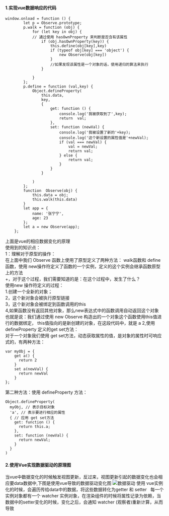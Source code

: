 #### 1.实现vue数据响应的代码
```
window.onload = function () {
        let p = Observe.prototype;
        p.walk = function (obj) {
            for (let key in obj) {
            // 通过使用 hasOwnProperty 来判断是否含有该属性
                if (obj.hasOwnProperty(key)) {
                    this.define(obj[key],key)
                    if (typeof obj[key] === 'object') {
                        new Observe(obj[key])
                    }
                    //如果发现该属性是一个对象的话，使用递归的算法来执行
                }
                
            }
        };
        p.define = function (val,key) {
            Object.defineProperty(
                this.data,
                key,
                {
                    get: function () {
                        console.log('我被获取到了',key);
                        return  val;
                    },
                    set: function (newVal) {
                        console.log('我被设置了新的'+key);
                        console.log('这个新设置的属性值是'+newVal);
                        if (val === newVal) {
                            val = newVal;
                            return val;
                        } else {
                            return val;
                        }
                    }
                }

            )
        };
        function  Observe(obj) {
            this.data = obj;
            this.walk(this.data)
        }
        let app = {
            name: '张宁宁',
            age: 23
        };
        let a = new Observe(app);
    };
```
上面是vue的相应数据变化的原理   
使用到的知识点：  
1：理解对于原型的操作：  
在上面中我们 Observe 函数上使用了原型定义了两种方法： walk函数和 define 函数，使用 new操作符定义了函数的一个实例，定义的这个实例会继承函数原型上的方法  
+，对于这个过程，我们需要知道的是：在这个过程中，发生了什么？  
使用new 操作符定义的过程：  
1.创建一个全新的对象；  
2，这个新对象会被执行原型链接  
3，这个新对象会被绑定到函数调用的this  
4,如果函数没有返回其他对象，那么new表达式中的函数调用自动返回这个对象  
也就是说：我们通过使用 new Observe 构造出的一个对象这个函数使用this值进行的数据绑定， this值指向的是新创建的对象，在这段代码中，就是 a
2,使用 defineProperty 定义的get set方法：  
对于一个对象我们使用 get set方法，动态获取属性的值，是对象的属性时可响应式的，有两种方法：  
```
var myObj = {
    get a() {
      return 2
    }
    set a(newVal) {
      return newVal
    }
};

```
第二种方法：使用 defineProperty 方法：
```
Object.defineProperty(  
  myObj, // 表示目标对象  
  'a', // 表示要进行相应的属性  
  { // 应用 get set方法  
    get: function () {  
      return this.a;  
    },  
    set: function (newVal) { 
      return newVal;  
    }
  }
)
```
#### 2.使用Vue实现数据驱动的原理图
当vue中数据变化的时候触发视图更新，反过来，视图更新引起的数据变化也会相应要data数据中,下图是使用vue导致的数据驱动变化图
![数据驱动](http://shellming.com/img/vue-data-binding/2.png)
使用 vue实例化的时候，会遍历传给data中的数据，将这些数据转化为getter 和 setter  
每一个实例对象都有一个 watcher 实例对象，在渲染组件的时候将属性记录为依赖，当数据中的setter变化的时候，变化之后，会通知 watcher (观察者)重新计算，从而导致

